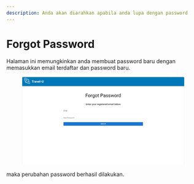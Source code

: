 ```yaml
---
description: Anda akan diarahkan apabila anda lupa dengan password
---
```


# Forgot Password

Halaman ini memungkinkan anda membuat password baru dengan memasukkan email terdaftar dan password baru.

<figure><img src="../../.gitbook/assets/WhatsApp Image 2024-12-27 at 20.20.09_da069e66.jpg" alt=""><figcaption></figcaption></figure>

maka perubahan password berhasil dilakukan.
